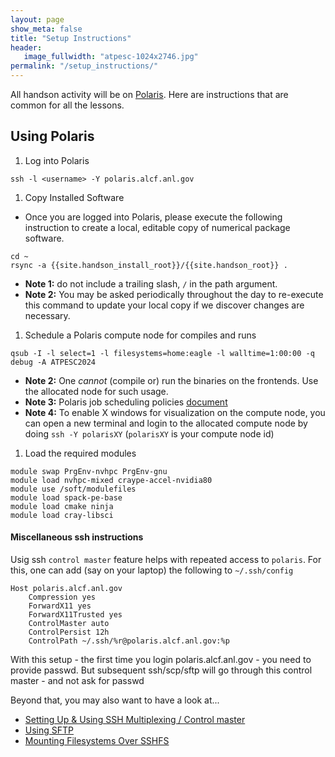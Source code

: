 ```yaml
---
layout: page
show_meta: false
title: "Setup Instructions"
header:
   image_fullwidth: "atpesc-1024x2746.jpg"
permalink: "/setup_instructions/"
---
```


All handson activity will be on [Polaris](https://docs.alcf.anl.gov/polaris/getting-started/). Here are instructions that are common
for all the lessons.

## Using Polaris

1. Log into Polaris
```
ssh -l <username> -Y polaris.alcf.anl.gov
```
1. Copy Installed Software
* Once you are logged into Polaris, please execute the following instruction
to create a local, editable copy of numerical package software.
```
cd ~
rsync -a {{site.handson_install_root}}/{{site.handson_root}} .
```
  * **Note 1:** do not include a trailing slash, `/` in the path argument.
  * **Note 2:** You may be asked periodically throughout the day to re-execute
this command to update your local copy if we discover changes are necessary.
1. Schedule a Polaris compute node for compiles and runs
```
qsub -I -l select=1 -l filesystems=home:eagle -l walltime=1:00:00 -q debug -A ATPESC2024
```
  * **Note 2:** One *cannot* (compile or) run the binaries on the frontends. Use the allocated node for such usage.
  * **Note 3:** Polaris job scheduling policies [document](https://docs.alcf.anl.gov/polaris/running-jobs/)
  * **Note 4:** To enable X windows for visualization on the compute node, you can open a new terminal and login to the allocated compute node by doing `ssh -Y polarisXY` (`polarisXY` is your compute node id)
1. Load the required modules
```
module swap PrgEnv-nvhpc PrgEnv-gnu
module load nvhpc-mixed craype-accel-nvidia80
module use /soft/modulefiles
module load spack-pe-base
module load cmake ninja
module load cray-libsci
```

#### Miscellaneous ssh instructions

Usig ssh `control master` feature helps with repeated access to `polaris`. For this, one can add (say on your laptop) the following to `~/.ssh/config`
```
Host polaris.alcf.anl.gov
    Compression yes
    ForwardX11 yes
    ForwardX11Trusted yes
    ControlMaster auto
    ControlPersist 12h
    ControlPath ~/.ssh/%r@polaris.alcf.anl.gov:%p
```
With this setup - the first time you login polaris.alcf.anl.gov - you need to provide passwd. But subsequent ssh/scp/sftp will go through this control master - and not ask for passwd

Beyond that, you may also want to have a look at...

* [Setting Up & Using SSH Multiplexing / Control master](https://en.wikibooks.org/wiki/OpenSSH/Cookbook/Multiplexing)
* [Using SFTP](https://www.digitalocean.com/community/tutorials/how-to-use-sftp-to-securely-transfer-files-with-a-remote-server)
* [Mounting Filesystems Over SSHFS](https://wiki.archlinux.org/index.php/SSHFS)

